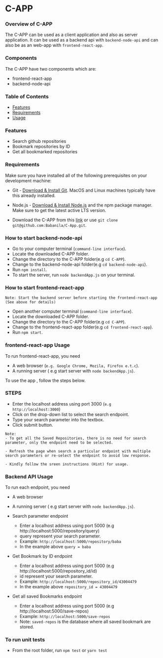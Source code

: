 # C-APP

### Overview of C-APP

The C-APP can be used as a client application and also as server application.
It can be used as a backend api with `backend-node-api` and can also be as an web-app with `frontend-react-app`.

### Components

The C-APP have two components which are:

- frontend-react-app
- backend-node-api

### Table of Contents

- [Features](#features)
- [Requirements](#requirements)
- [Usage](#usage)

### Features

- Search github repositories
- Bookmark repositories by ID
- Get all bookmarked repositories

### Requirements

Make sure you have installed all of the following prerequisites on your development machine:

- Git - [Download & Install Git](https://git-scm.com/downloads). MacOS and Linux machines typically have this already installed.

- Node.js - [Download & Install Node.js](https://nodejs.org/en/download/) and the npm package manager. Make sure to get the latest active LTS version.

- Download the C-APP from this [link](https://github.com/Babanila/C-App) or use `git clone git@github.com:Babanila/C-App.git`.

### How to start backend-node-api

- Go to your computer terminal (`command-line interface`).
- Locate the downloaded C-APP folder.
- Change the directory to the C-APP folder(e.g `cd C-APP`).
- Change to the backend-node-api folder(e.g `cd backend-node-api`).
- Run `npm install`.
- To start the server, run `node backendApp.js` on your terminal.

### How to start frontend-react-app

`Note: Start the backend server before starting the frontend-react-app (See above for details)`

- Open another computer terminal (`command-line interface`).
- Locate the downloaded C-APP folder.
- Change the directory to the C-APP folder(e.g `cd C-APP`).
- Change to the frontend-react-app folder(e.g `cd frontend-react-app`).
- Run `npm start`.

### frontend-react-app Usage

To run frontend-react-app, you need

- A web browser (`e.g. Google Chrome, Mozila, Firefox e.t.c`).
- A running server ( e.g start server with `node backendApp.js`).

To use the app , follow the steps below.

### STEPS

- Enter the localhost address using port 3000 (`e.g http://localhost:3000`)
- Click on the drop-down list to select the search endpoint.
- Type your search parameter into the textbox.
- Click submit button.

```
Note:
- To get all the Saved Repositories, there is no need for search parameter, only the endpoint need to be selected.

- Refresh the page when search a particular endpoint with multiple search parameters or re-select the endpoint to avoid low response.

- Kindly follow the sreen instructions (Hint) for usage.
```

### Backend API Usage

To run each endpoint, you need

- A web browser
- A running server ( e.g start server with `node backendApp.js`).

- Search parameter endpoint

  - Enter a localhost address using port 5000 (e.g http://localhost:5000/repository/query)
  - query represent your search parameter.
  - Example: `http://localhost:5000/repository/baba`
  - In the example above `query = baba`

- Get Bookmark by ID endpoint

  - Enter a localhost address using port 5000 (e.g http://localhost:5000/repository_id/id)
  - id represent your search parameter.
  - Example: `http://localhost:5000/repository_id/43004479`
  - In the example above `repository_id = 43004479`

- Get all saved Bookmarks endpoint

  - Enter a localhost address using port 5000 (e.g http://localhost:5000/save-repos)
  - Example: `http://localhost:5000/save-repos`
  - Note: `saved-repos` is the database where all saved bookmark are stored.

### To run unit tests

- From the root folder, run `npm test` or `yarn test`
